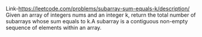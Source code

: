 Link-https://leetcode.com/problems/subarray-sum-equals-k/description/
Given an array of integers nums and an integer k, return the total number of subarrays whose sum equals to k.A subarray is a contiguous non-empty sequence of elements within an array.
